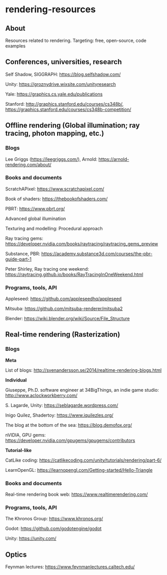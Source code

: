 # rendering-resources

## About
Resources related to rendering. Targeting: free, open-source, code examples 

## Conferences, universities, research

Self Shadow, SIGGRAPH: https://blog.selfshadow.com/

Unity: https://groznydrive.wixsite.com/unityresearch

Yale: https://graphics.cs.yale.edu/publications

Stanford: http://graphics.stanford.edu/courses/cs348b/, https://graphics.stanford.edu/courses/cs348b-competition/

## Offline rendering (Global illumination; ray tracing, photon mapping, etc.)

### Blogs

Lee Griggs (https://leegriggs.com/), Arnold: https://arnold-rendering.com/about/

### Books and documents

ScratchAPixel: https://www.scratchapixel.com/

Book of shaders: https://thebookofshaders.com/

PBRT: https://www.pbrt.org/

Advanced global illumination

Texturing and modelling: Procedural approach

Ray tracing gems: https://developer.nvidia.com/books/raytracing/raytracing_gems_preview

Substance, PBR: https://academy.substance3d.com/courses/the-pbr-guide-part-1

Peter Shirley, Ray tracing one weekend: https://raytracing.github.io/books/RayTracingInOneWeekend.html

### Programs, tools, API

Appleseed: https://github.com/appleseedhq/appleseed

Mitsuba: https://github.com/mitsuba-renderer/mitsuba2

Blender: https://wiki.blender.org/wiki/Source/File_Structure

## Real-time rendering (Rasterization)

### Blogs

**Meta**

List of blogs: http://svenandersson.se/2014/realtime-rendering-blogs.html

**Individual**

Giuseppe, Ph.D. software engineer at 34BigThings, an indie game studio: http://www.aclockworkberry.com/

S. Lagarde, Unity: https://seblagarde.wordpress.com/

Inigo Quilez, Shadertoy: https://www.iquilezles.org/

The blog at the bottom of the sea: https://blog.demofox.org/

nVIDIA, GPU gems: https://developer.nvidia.com/gpugems/gpugems/contributors

**Tutorial-like**

CatLike coding: https://catlikecoding.com/unity/tutorials/rendering/part-6/

LearnOpenGL: https://learnopengl.com/Getting-started/Hello-Triangle

### Books and documents
Real-time rendering book web: https://www.realtimerendering.com/

### Programs, tools, API

The Khronos Group: https://www.khronos.org/

Godot: https://github.com/godotengine/godot

Unity: https://unity.com/

## Optics

Feynman lectures: https://www.feynmanlectures.caltech.edu/
